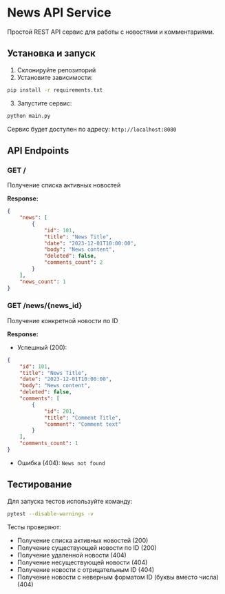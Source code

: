 # News API Service

Простой REST API сервис для работы с новостями и комментариями.

## Установка и запуск

1. Склонируйте репозиторий
2. Установите зависимости:
```bash
pip install -r requirements.txt
```
3. Запустите сервис:
```bash
python main.py
```
Сервис будет доступен по адресу: `http://localhost:8080`

## API Endpoints

### GET /
Получение списка активных новостей

**Response:**
```json
{
    "news": [
        {
            "id": 101,
            "title": "News Title",
            "date": "2023-12-01T10:00:00",
            "body": "News content",
            "deleted": false,
            "comments_count": 2
        }
    ],
    "news_count": 1
}
```

### GET /news/{news_id}
Получение конкретной новости по ID

**Response:**
- Успешный (200):
```json
{
    "id": 101,
    "title": "News Title",
    "date": "2023-12-01T10:00:00",
    "body": "News content",
    "deleted": false,
    "comments": [
        {
            "id": 201,
            "title": "Comment Title",
            "comment": "Comment text"
        }
    ],
    "comments_count": 1
}
```
- Ошибка (404): `News not found`

## Тестирование

Для запуска тестов используйте команду:
```bash
pytest --disable-warnings -v
```

Тесты проверяют:
- Получение списка активных новостей (200)
- Получение существующей новости по ID (200)
- Получение удаленной новости (404)
- Получение несуществующей новости (404)
- Получение новости с отрицательным ID (404)
- Получение новости с неверным форматом ID (буквы вместо числа) (404)